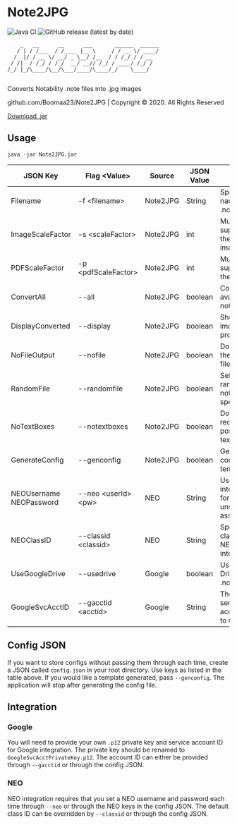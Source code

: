 # Note2JPG
![Java CI](https://github.com/Boomaa23/Note2JPG/workflows/Java%20CI/badge.svg)
![GitHub release (latest by date)](https://img.shields.io/github/v/release/Boomaa23/Note2JPG)

```
    _   __      __      ___       ______  ______
   / | / /___  / /____ |__ \     / / __ \/ ____/
  /  |/ / __ \/ __/ _ \__/ /__  / / /_/ / / __  
 / /|  / /_/ / /_/  __/ __// /_/ / ____/ /_/ /  
/_/ |_/\____/\__/\___/____/\____/_/    \____/    
                                   
```

Converts Notability .note files into .jpg images

github.com/Boomaa23/Note2JPG | Copyright © 2020. All Rights Reserved



[Download .jar](https://github.com/Boomaa23/Note2JPG/blob/master/Note2JPG.jar?raw=true)

## Usage
`java -jar Note2JPG.jar`

| JSON Key | Flag \<Value> | Source | JSON Value | Action
|-------------------------------|-----------------------|----------|---------|------------------------------------|
| Filename                      |  -f \<filename>       | Note2JPG | String  | Specify name of .note file
| ImageScaleFactor              | -s \<scaleFactor>     | Note2JPG | int     | Multiplier to superscale the whole image by
| PDFScaleFactor                | -p \<pdfScaleFactor>  | Note2JPG | int     | Multiplier to superscale the PDFs by
| ConvertAll                    | --all                 | Note2JPG | boolean | Convert all available notes
| DisplayConverted              | --display             | Note2JPG | boolean | Show the image after processing
| NoFileOutput                  | --nofile              | Note2JPG | boolean | Do not write the image to file
| RandomFile                    | --randomfile          | Note2JPG | boolean | Select a file randomly if not specified
| NoTextBoxes                   | --notextboxes         | Note2JPG | boolean | Do not request positions for text boxes
| GenerateConfig                | --genconfig           | Note2JPG | boolean | Generate a config file template
| NEOUsername <br> NEOPassword  | --neo \<userId> \<pw> | NEO      | String  | Use NEO integration for unsubmitted assignments
| NEOClassID                    | --classid \<classid>  | NEO      | String  | Specify a class ID for NEO integration
| UseGoogleDrive                | --usedrive            | Google   | boolean | Use Google Drive as a .note source
| GoogleSvcAcctID               |  --gacctid \<acctid>  | Google   | String  | The Google service account ID to use

## Config JSON
If you want to store configs without passing them through each time, create a JSON called `config.json` in your root directory. Use keys as listed in the table above. If you would like a template generated, pass `--genconfig`. The application will stop after generating the config file.

## Integration
### Google
You will need to provide your own `.p12` private key and service account ID for Google integration. The private key should be renamed to `GoogleSvcAcctPrivateKey.p12`. The account ID can either be provided through `--gacctid` or through the config JSON.

### NEO
NEO integration requires that you set a NEO username and password each time through `--neo` or through the NEO keys in the config JSON. The default class ID can be overridden by `--classid` or through the config JSON.
